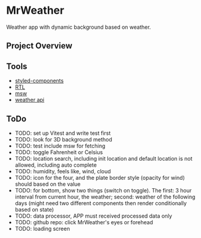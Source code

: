 # MrWeather

Weather app with dynamic background based on weather.

## Project Overview

## Tools

- [styled-components](https://github.com/styled-components/styled-components)
- [RTL](https://testing-library.com/docs/react-testing-library/intro/)
- [msw](https://github.com/mswjs/msw)
- [weather api](https://www.weatherapi.com/)

## ToDo

- TODO: set up Vitest and write test first
- TODO: look for 3D background method
- TODO: test include msw for fetching
- TODO: toggle Fahrenheit or Celsius
- TODO: location search, including init location and default location is not
  allowed, including auto complete
- TODO: humidity, feels like, wind, cloud
- TODO: icon for the four, and the plate border style (opacity for wind) should
  based on the value
- TODO: for bottom, show two things (switch on toggle). The first: 3 hour
  interval from current hour, the weather; second: weather of the following days
  (might need two different components then render conditionally based on state)
- TODO: data processor, APP must received processed data only
- TODO: github repo: click MrWeather's eyes or forehead
- TODO: loading screen
